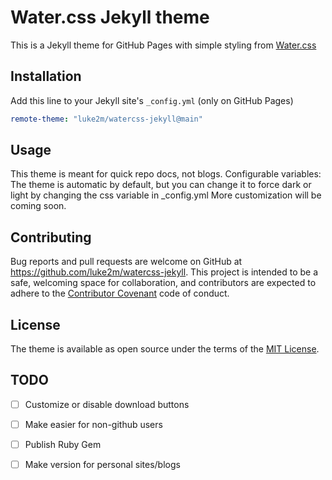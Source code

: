 # Water.css Jekyll theme

This is a Jekyll theme for GitHub Pages with simple styling from [Water.css](https://watercss.kognise.dev)
## Installation

Add this line to your Jekyll site's `_config.yml` (only on GitHub Pages)

```yaml
remote-theme: "luke2m/watercss-jekyll@main"
```

## Usage

This theme is meant for quick repo docs, not blogs. 
Configurable variables:
The theme is automatic by default, but you can change it to force dark or light by changing the css variable in _config.yml
More customization will be coming soon.
## Contributing

Bug reports and pull requests are welcome on GitHub at https://github.com/luke2m/watercss-jekyll. This project is intended to be a safe, welcoming space for collaboration, and contributors are expected to adhere to the [Contributor Covenant](http://contributor-covenant.org) code of conduct.


## License

The theme is available as open source under the terms of the [MIT License](https://opensource.org/licenses/MIT).
## TODO
- [ ] Customize or disable download buttons
- [ ] Make easier for non-github users
- [ ] Publish Ruby Gem
- [ ] Make version for personal sites/blogs

